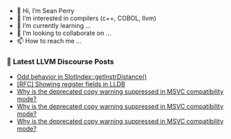 - 👋 Hi, I’m Sean Perry
- 👀 I’m interested in compilers (c++, COBOL, llvm)
- 🌱 I’m currently learning ...
- 💞️ I’m looking to collaborate on ...
- 📫 How to reach me ...

<!---
s66perry/s66perry is a ✨ special ✨ repository because its `README.md` (this file) appears on your GitHub profile.
You can click the Preview link to take a look at your changes.
--->
### 📕 Latest LLVM Discourse Posts

<!-- DISCOURSE-LLVM:START -->
- [Odd behavior in SlotIndex::getInstrDistance&lpar;&rpar;](https://discourse.llvm.org/t/odd-behavior-in-slotindex-getinstrdistance/64934#post_6)
- [[RFC] Showing register fields in LLDB](https://discourse.llvm.org/t/rfc-showing-register-fields-in-lldb/64676#post_12)
- [Why is the deprecated copy warning suppressed in MSVC compatibility mode?](https://discourse.llvm.org/t/why-is-the-deprecated-copy-warning-suppressed-in-msvc-compatibility-mode/65085#post_4)
- [Why is the deprecated copy warning suppressed in MSVC compatibility mode?](https://discourse.llvm.org/t/why-is-the-deprecated-copy-warning-suppressed-in-msvc-compatibility-mode/65085#post_3)
- [Why is the deprecated copy warning suppressed in MSVC compatibility mode?](https://discourse.llvm.org/t/why-is-the-deprecated-copy-warning-suppressed-in-msvc-compatibility-mode/65085#post_2)
<!-- DISCOURSE-LLVM:END -->
